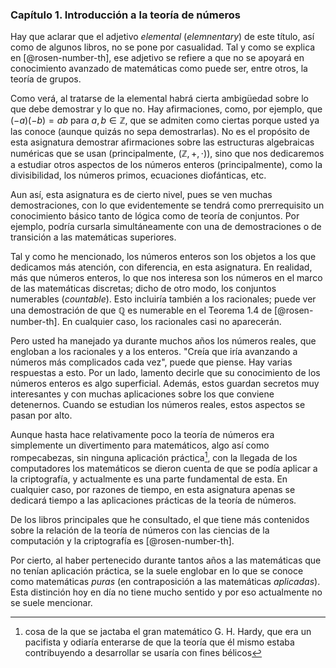 


### Capítulo 1. Introducción a la teoría de números


Hay que aclarar que el adjetivo _elemental_ (_elemnentary_) de este título,
así como de algunos libros, no se pone por casualidad. Tal y como se explica
en [@rosen-number-th], ese adjetivo se refiere a que no se apoyará en
conocimiento avanzado de matemáticas como puede ser, entre otros, la teoría
de grupos.

Como verá, al tratarse de la elemental habrá cierta ambigüedad sobre lo que
debe demostrar y lo que no. Hay afirmaciones, como, por ejemplo, que
$(-a)(-b) = ab$ para $a, b \in \mathbb{Z}$, que se admiten como ciertas
porque usted ya las conoce (aunque quizás no sepa demostrarlas). No es el
propósito de esta asignatura demostrar afirmaciones sobre las estructuras
algebraicas numéricas que se usan (principalmente, $(\mathbb{Z},
\mathbin{+}, \mathbin{\cdot})$), sino que nos dedicaremos a estudiar otros
aspectos de los números enteros (principalmente), como la divisibilidad, los
números primos, ecuaciones diofánticas, etc.

Aun así, esta asignatura es de cierto nivel, pues se ven muchas
demostraciones, con lo que evidentemente se tendrá como prerrequisito un
conocimiento básico tanto de lógica como de teoría de conjuntos. Por
ejemplo, podría cursarla simultáneamente con una de demostraciones o de
transición a las matemáticas superiores.

Tal y como he mencionado, los números enteros son los objetos a los que
dedicamos más atención, con diferencia, en esta asignatura. En realidad, más
que números enteros, lo que nos interesa son los números en el marco de las
matemáticas discretas; dicho de otro modo, los conjuntos numerables
(_countable_). Esto incluiría también a los racionales; puede ver una
demostración de que $\mathbb{Q}$ es numerable en el Teorema 1.4 de
[@rosen-number-th]. En cualquier caso, los racionales casi no aparecerán.

Pero usted ha manejado ya durante muchos años los números reales, que
engloban a los racionales y a los enteros. "Creía que iría avanzando a
números más complicados cada vez", puede que piense. Hay varias respuestas a
esto. Por un lado, lamento decirle que su conocimiento de los números
enteros es algo superficial. Además, estos guardan secretos muy interesantes
y con muchas aplicaciones sobre los que conviene detenernos. Cuando se
estudian los números reales, estos aspectos se pasan por alto.

Aunque hasta hace relativamente poco la teoría de números era simplemente un
divertimento para matemáticos, algo así como rompecabezas, sin ninguna
aplicación práctica[^1], con la llegada de los computadores los matemáticos
se dieron cuenta de que se podía aplicar a la criptografía, y actualmente es
una parte fundamental de esta. En cualquier caso, por razones de tiempo, en
esta asignatura apenas se dedicará tiempo a las aplicaciones prácticas de la
teoría de números.

[^1]: cosa de la que se jactaba el gran matemático G. H. Hardy, que era un
  pacifista y odiaría enterarse de que la teoría que él mismo estaba
  contribuyendo a desarrollar se usaría con fines bélicos

De los libros principales que he consultado, el que tiene más contenidos
sobre la relación de la teoría de números con las ciencias de la computación
y la criptografía es [@rosen-number-th].

Por cierto, al haber pertenecido durante tantos años a las matemáticas que
no tenían aplicación práctica, se la suele englobar en lo que se conoce como
matemáticas _puras_ (en contraposición a las matemáticas _aplicadas_). Esta
distinción hoy en día no tiene mucho sentido y por eso actualmente no se
suele mencionar.





